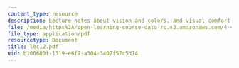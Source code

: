 ```yaml
---
content_type: resource
description: Lecture notes about vision and colors, and visual comfort.
file: /media/https%3A/open-learning-course-data-rc.s3.amazonaws.com/4-401-introduction-to-building-technology-spring-2006/b100680f1319e6f7a3043407f57c5d14_lec12.pdf
file_type: application/pdf
resourcetype: Document
title: lec12.pdf
uid: b100680f-1319-e6f7-a304-3407f57c5d14
---
```

